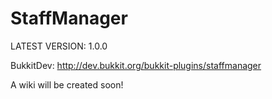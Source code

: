 StaffManager
============
LATEST VERSION: 1.0.0

BukkitDev: http://dev.bukkit.org/bukkit-plugins/staffmanager

A wiki will be created soon!
